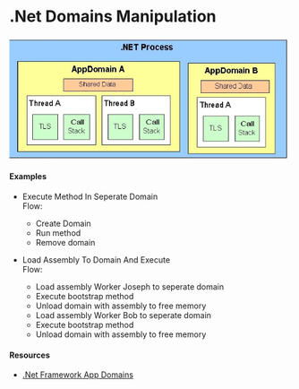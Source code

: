 # .Net Domains Manipulation
![](AppDomain.jpg)
#### Examples
* Execute Method In Seperate Domain   
  Flow:
    - Create Domain
    - Run method
    - Remove domain
    
* Load Assembly To Domain And Execute   
  Flow:
    - Load assembly Worker Joseph to seperate domain
    - Execute bootstrap method
    - Unload domain with assembly to free memory
    - Load assembly Worker Bob to seperate domain
    - Execute bootstrap method
    - Unload domain with assembly to free memory
    
#### Resources
* [.Net Framework App Domains](https://docs.microsoft.com/en-us/dotnet/framework/app-domains/use)
